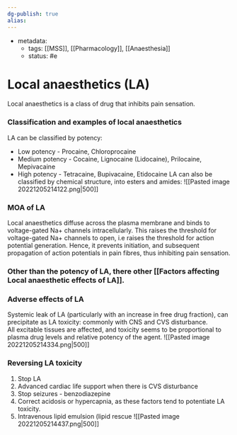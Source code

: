 ```yaml
---
dg-publish: true
alias:
---
```

- metadata:
	- tags: [[MSS]], [[Pharmacology]], [[Anaesthesia]]
	- status: #e 
# Local anaesthetics (LA)
Local anaesthetics is a class of drug that inhibits pain sensation.

### Classification and examples of local anaesthetics
LA can be classified by potency:
- Low potency - Procaine, Chloroprocaine
- Medium potency - Cocaine, Lignocaine (Lidocaine), Prilocaine, Mepivacaine
- High potency - Tetracaine, Bupivacaine, Etidocaine
LA can also be classified by chemical structure, into esters and amides:
![[Pasted image 20221205214122.png|500]]
### MOA of LA
Local anaesthetics diffuse across the plasma membrane and binds to voltage-gated Na+ channels intracellularly.
This raises the threshold for voltage-gated Na+ channels to open, i.e raises the threshold for action potential generation.
Hence, it prevents initiation, and subsequent propagation of action potentials in pain fibres, thus inhibiting pain sensation.
### Other than the potency of LA, there other [[Factors affecting Local anaesthetic effects of LA]].

### Adverse effects of LA
Systemic leak of LA (particularly with an increase in free drug fraction), can precipitate as LA toxicity: commonly with CNS and CVS disturbance.  
All excitable tissues are affected, and toxicity seems to be proportional to plasma drug levels and relative potency of the agent.
![[Pasted image 20221205214334.png|500]]
### Reversing LA toxicity
1. Stop LA
2. Advanced cardiac life support when there is CVS disturbance
3. Stop seizures - benzodiazepine
4. Correct acidosis or hypercapnia, as these factors tend to potentiate LA toxicity.
5. Intravenous lipid emulsion (lipid rescue
![[Pasted image 20221205214437.png|500]]